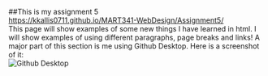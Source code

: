 ##This is my assignment 5
<br>
https://kkallis0711.github.io/MART341-WebDesign/Assignment5/ 
<br>
This page will show examples of some new things I have learned in html. I will show examples of using different paragraphs, page breaks and links! A major part of this section is me using Github Desktop. Here is a screenshot of it:
<br>
![Github Desktop](./images/Screenshot(18).png) 
